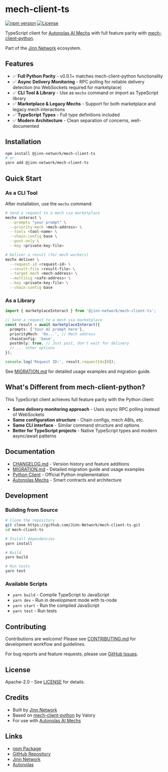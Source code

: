 # mech-client-ts

[![npm version](https://img.shields.io/npm/v/@jinn-network/mech-client-ts.svg)](https://www.npmjs.com/package/@jinn-network/mech-client-ts)
[![License](https://img.shields.io/badge/License-Apache%202.0-blue.svg)](LICENSE)

TypeScript client for [Autonolas AI Mechs](https://github.com/valory-xyz/mech) with full feature parity with [mech-client-python](https://github.com/valory-xyz/mech-client).

Part of the [Jinn Network](https://github.com/Jinn-Network) ecosystem.

## Features

- ✅ **Full Python Parity** - v0.0.1+ matches mech-client-python functionality
- ✅ **Async Delivery Monitoring** - RPC polling for reliable delivery detection (no WebSockets required for marketplace)
- ✅ **CLI Tool & Library** - Use as `mechx` command or import as TypeScript library
- ✅ **Marketplace & Legacy Mechs** - Support for both marketplace and legacy mech interactions
- ✅ **TypeScript Types** - Full type definitions included
- ✅ **Modern Architecture** - Clean separation of concerns, well-documented

## Installation

```bash
npm install @jinn-network/mech-client-ts
# or
yarn add @jinn-network/mech-client-ts
```

## Quick Start

### As a CLI Tool

After installation, use the `mechx` command:

```bash
# Send a request to a mech via marketplace
mechx interact \
  --prompts "your prompt" \
  --priority-mech <mech-address> \
  --tools <tool-name> \
  --chain-config base \
  --post-only \
  --key <private-key-file>

# Deliver a result (for mech workers)
mechx deliver \
  --request-id <request-id> \
  --result-file <result-file> \
  --target-mech <mech-address> \
  --multisig <safe-address> \
  --key <private-key-file> \
  --chain-config base
```

### As a Library

```typescript
import { marketplaceInteract } from '@jinn-network/mech-client-ts';

// Send a request to a mech via marketplace
const result = await marketplaceInteract({
  prompts: ['Your AI prompt here'],
  priorityMech: '0x...', // Mech address
  chainConfig: 'base',
  postOnly: true, // Just post, don't wait for delivery
  // ... other options
});

console.log('Request ID:', result.requestIds[0]);
```

See [MIGRATION.md](MIGRATION.md) for detailed usage examples and migration guide.

## What's Different from mech-client-python?

This TypeScript client achieves full feature parity with the Python client:

- **Same delivery monitoring approach** - Uses async RPC polling instead of WebSockets
- **Same configuration structure** - Chain configs, mech ABIs, etc.
- **Same CLI interface** - Similar command structure and options
- **Better for TypeScript projects** - Native TypeScript types and modern async/await patterns

## Documentation

- [CHANGELOG.md](CHANGELOG.md) - Version history and feature additions
- [MIGRATION.md](MIGRATION.md) - Detailed migration guide and usage examples
- [Python Client](https://github.com/valory-xyz/mech-client) - Official Python implementation
- [Autonolas Mechs](https://github.com/valory-xyz/mech) - Smart contracts and architecture

## Development

### Building from Source

```bash
# Clone the repository
git clone https://github.com/Jinn-Network/mech-client-ts.git
cd mech-client-ts

# Install dependencies
yarn install

# Build
yarn build

# Run tests
yarn test
```

### Available Scripts

- `yarn build` - Compile TypeScript to JavaScript
- `yarn dev` - Run in development mode with ts-node
- `yarn start` - Run the compiled JavaScript
- `yarn test` - Run tests

## Contributing

Contributions are welcome! Please see [CONTRIBUTING.md](CONTRIBUTING.md) for development workflow and guidelines.

For bug reports and feature requests, please use [GitHub Issues](https://github.com/Jinn-Network/mech-client-ts/issues).

## License

Apache-2.0 - See [LICENSE](LICENSE) for details.

## Credits

- Built by [Jinn Network](https://github.com/Jinn-Network)
- Based on [mech-client-python](https://github.com/valory-xyz/mech-client) by Valory
- For use with [Autonolas AI Mechs](https://github.com/valory-xyz/mech)

## Links

- [npm Package](https://www.npmjs.com/package/@jinn-network/mech-client-ts)
- [GitHub Repository](https://github.com/Jinn-Network/mech-client-ts)
- [Jinn Network](https://github.com/Jinn-Network)
- [Autonolas](https://github.com/valory-xyz)
